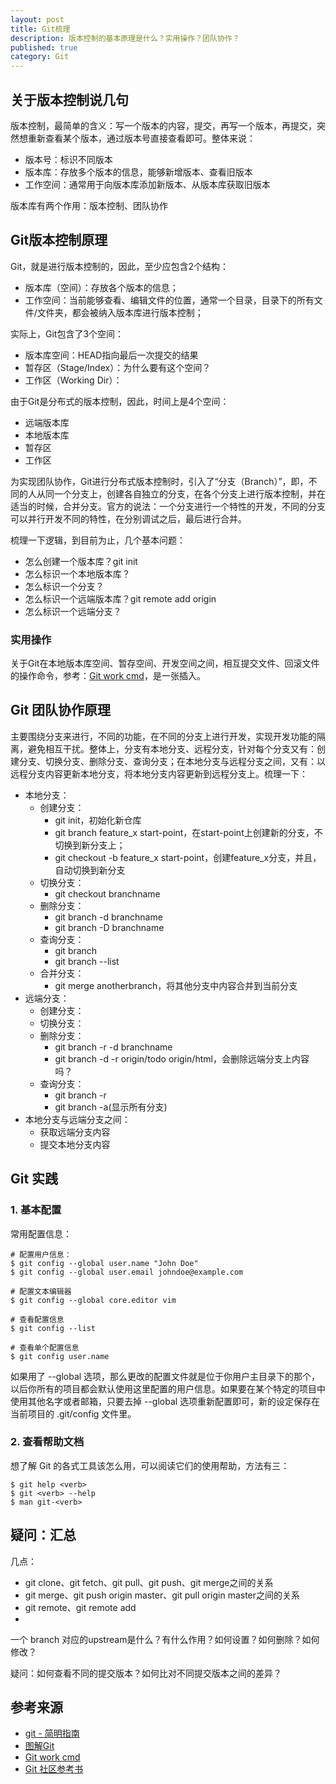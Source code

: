```yaml
---
layout: post
title: Git梳理
description: 版本控制的基本原理是什么？实用操作？团队协作？
published: true
category: Git
---
```


## 关于版本控制说几句


版本控制，最简单的含义：写一个版本的内容，提交，再写一个版本，再提交，突然想重新查看某个版本，通过版本号直接查看即可。整体来说：

* 版本号：标识不同版本
* 版本库：存放多个版本的信息，能够新增版本、查看旧版本
* 工作空间：通常用于向版本库添加新版本、从版本库获取旧版本

版本库有两个作用：版本控制、团队协作

## Git版本控制原理


Git，就是进行版本控制的，因此，至少应包含2个结构：

* 版本库（空间）：存放各个版本的信息；
* 工作空间：当前能够查看、编辑文件的位置，通常一个目录，目录下的所有文件/文件夹，都会被纳入版本库进行版本控制；

实际上，Git包含了3个空间：

* 版本库空间：HEAD指向最后一次提交的结果
* 暂存区（Stage/Index）：为什么要有这个空间？
* 工作区（Working Dir）：


由于Git是分布式的版本控制，因此，时间上是4个空间：

* 远端版本库
* 本地版本库
* 暂存区
* 工作区


为实现团队协作，Git进行分布式版本控制时，引入了“分支（Branch）”，即，不同的人从同一个分支上，创建各自独立的分支，在各个分支上进行版本控制，并在适当的时候，合并分支。官方的说法：一个分支进行一个特性的开发，不同的分支可以并行开发不同的特性，在分别调试之后，最后进行合并。


梳理一下逻辑，到目前为止，几个基本问题：

* 怎么创建一个版本库？git init
* 怎么标识一个本地版本库？
* 怎么标识一个分支？
* 怎么标识一个远端版本库？git remote add origin <server>
* 怎么标识一个远端分支？



### 实用操作

关于Git在本地版本库空间、暂存空间、开发空间之间，相互提交文件、回滚文件的操作命令，参考：[Git work cmd]，是一张插入。







## Git 团队协作原理


主要围绕分支来进行，不同的功能，在不同的分支上进行开发，实现开发功能的隔离，避免相互干扰。整体上，分支有本地分支、远程分支，针对每个分支又有：创建分支、切换分支、删除分支、查询分支；在本地分支与远程分支之间，又有：以远程分支内容更新本地分支，将本地分支内容更新到远程分支上。梳理一下：

* 本地分支：
	* 创建分支：
		* git init，初始化新仓库
		* git branch feature_x start-point，在start-point上创建新的分支，不切换到新分支上；
		* git checkout -b feature_x start-point，创建feature_x分支，并且，自动切换到新分支
	* 切换分支：
		* git checkout branchname
	* 删除分支：
		* git branch -d branchname
		* git branch -D branchname
	* 查询分支：
		* git branch
		* git branch --list
	* 合并分支：
		* git merge anotherbranch，将其他分支中内容合并到当前分支
* 远端分支：
	* 创建分支：
	* 切换分支：
	* 删除分支：
		* git branch -r -d branchname
		* git branch -d -r origin/todo origin/html，会删除远端分支上内容吗？
	* 查询分支：
		* git branch -r
		* git branch -a(显示所有分支)
* 本地分支与远端分支之间：
	* 获取远端分支内容
	* 提交本地分支内容




## Git 实践


### 1. 基本配置

常用配置信息：

	# 配置用户信息：
	$ git config --global user.name "John Doe"
	$ git config --global user.email johndoe@example.com
	
	# 配置文本编辑器
	$ git config --global core.editor vim
	
	# 查看配置信息
	$ git config --list
	
	# 查看单个配置信息
	$ git config user.name

如果用了 --global 选项，那么更改的配置文件就是位于你用户主目录下的那个，以后你所有的项目都会默认使用这里配置的用户信息。如果要在某个特定的项目中使用其他名字或者邮箱，只要去掉 --global 选项重新配置即可，新的设定保存在当前项目的 .git/config 文件里。

### 2. 查看帮助文档

想了解 Git 的各式工具该怎么用，可以阅读它们的使用帮助，方法有三：

	$ git help <verb>
	$ git <verb> --help
	$ man git-<verb>




## 疑问：汇总

几点：

* git clone、git fetch、git pull、git push、git merge之间的关系
* git merge、git push origin master、git pull origin master之间的关系
* git remote、git remote add
* 


一个 branch 对应的upstream是什么？有什么作用？如何设置？如何删除？如何修改？




疑问：如何查看不同的提交版本？如何比对不同提交版本之间的差异？














## 参考来源

* [git - 简明指南]
* [图解Git]
* [Git work cmd]
* [Git 社区参考书]












[git - 简明指南]:			http://rogerdudler.github.io/git-guide/index.zh.html
[图解Git]:					http://marklodato.github.io/visual-git-guide/index-zh-cn.html
[Git work cmd]:				https://www.lucidchart.com/documents/view/a53dfe33-3535-469c-a363-b9d49e78eeb6
[Git 社区参考书]:				http://git-scm.com/book/zh/v1







[NingG]:    http://ningg.github.com  "NingG"










